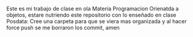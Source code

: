 Este es mi trabajo de clase en ola Materia Programacion Orienatda a objetos, estare nutriendo este repositorio con lo enseñado en clase
Posdata: Cree una carpeta para que se viera mas organizada y al hacer force push se me borraron los commit, amen 
